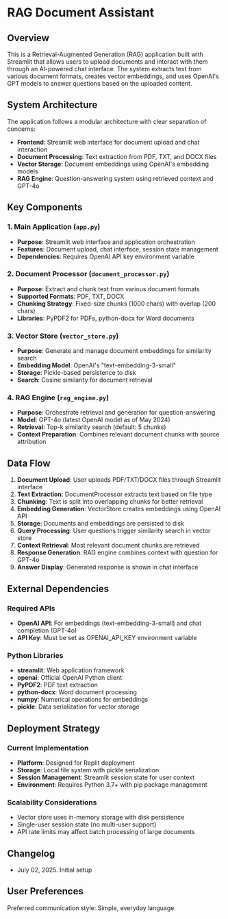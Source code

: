 # RAG Document Assistant

## Overview

This is a Retrieval-Augmented Generation (RAG) application built with Streamlit that allows users to upload documents and interact with them through an AI-powered chat interface. The system extracts text from various document formats, creates vector embeddings, and uses OpenAI's GPT models to answer questions based on the uploaded content.

## System Architecture

The application follows a modular architecture with clear separation of concerns:

- **Frontend**: Streamlit web interface for document upload and chat interaction
- **Document Processing**: Text extraction from PDF, TXT, and DOCX files
- **Vector Storage**: Document embeddings using OpenAI's embedding models
- **RAG Engine**: Question-answering system using retrieved context and GPT-4o

## Key Components

### 1. Main Application (`app.py`)
- **Purpose**: Streamlit web interface and application orchestration
- **Features**: Document upload, chat interface, session state management
- **Dependencies**: Requires OpenAI API key environment variable

### 2. Document Processor (`document_processor.py`)
- **Purpose**: Extract and chunk text from various document formats
- **Supported Formats**: PDF, TXT, DOCX
- **Chunking Strategy**: Fixed-size chunks (1000 chars) with overlap (200 chars)
- **Libraries**: PyPDF2 for PDFs, python-docx for Word documents

### 3. Vector Store (`vector_store.py`)
- **Purpose**: Generate and manage document embeddings for similarity search
- **Embedding Model**: OpenAI's "text-embedding-3-small"
- **Storage**: Pickle-based persistence to disk
- **Search**: Cosine similarity for document retrieval

### 4. RAG Engine (`rag_engine.py`)
- **Purpose**: Orchestrate retrieval and generation for question-answering
- **Model**: GPT-4o (latest OpenAI model as of May 2024)
- **Retrieval**: Top-k similarity search (default: 5 chunks)
- **Context Preparation**: Combines relevant document chunks with source attribution

## Data Flow

1. **Document Upload**: User uploads PDF/TXT/DOCX files through Streamlit interface
2. **Text Extraction**: DocumentProcessor extracts text based on file type
3. **Chunking**: Text is split into overlapping chunks for better retrieval
4. **Embedding Generation**: VectorStore creates embeddings using OpenAI API
5. **Storage**: Documents and embeddings are persisted to disk
6. **Query Processing**: User questions trigger similarity search in vector store
7. **Context Retrieval**: Most relevant document chunks are retrieved
8. **Response Generation**: RAG engine combines context with question for GPT-4o
9. **Answer Display**: Generated response is shown in chat interface

## External Dependencies

### Required APIs
- **OpenAI API**: For embeddings (text-embedding-3-small) and chat completion (GPT-4o)
- **API Key**: Must be set as OPENAI_API_KEY environment variable

### Python Libraries
- **streamlit**: Web application framework
- **openai**: Official OpenAI Python client
- **PyPDF2**: PDF text extraction
- **python-docx**: Word document processing
- **numpy**: Numerical operations for embeddings
- **pickle**: Data serialization for vector storage

## Deployment Strategy

### Current Implementation
- **Platform**: Designed for Replit deployment
- **Storage**: Local file system with pickle serialization
- **Session Management**: Streamlit session state for user context
- **Environment**: Requires Python 3.7+ with pip package management

### Scalability Considerations
- Vector store uses in-memory storage with disk persistence
- Single-user session state (no multi-user support)
- API rate limits may affect batch processing of large documents

## Changelog
- July 02, 2025. Initial setup

## User Preferences

Preferred communication style: Simple, everyday language.